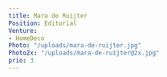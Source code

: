 ```yaml
---
title: Mara de Ruijter
Position: Editorial
Venture:
- HomeDeco
Photo: "/uploads/mara-de-ruijter.jpg"
Photo2x: "/uploads/mara-de-ruijter@2x.jpg"
prio: 3
---
```



